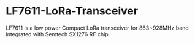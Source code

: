 # LF7611-LoRa-Transceiver
LF7611 is a low power Compact LoRa transceiver for 863~928MHz band integrated with Semtech SX1276 RF chip. 
